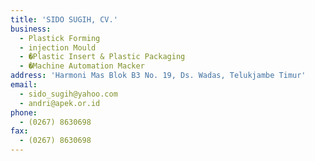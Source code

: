 ```yaml
---
title: 'SIDO SUGIH, CV.'
business:
  - Plastick Forming
  - injection Mould
  - �Plastic Insert & Plastic Packaging
  - �Machine Automation Macker
address: 'Harmoni Mas Blok B3 No. 19, Ds. Wadas, Telukjambe Timur'
email:
  - sido_sugih@yahoo.com
  - andri@apek.or.id
phone:
  - (0267) 8630698
fax:
  - (0267) 8630698
---
```

